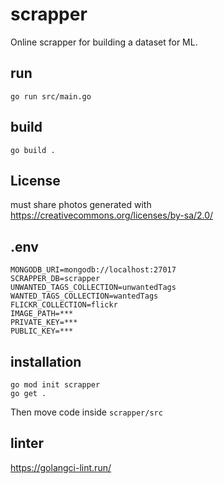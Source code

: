 # scrapper

Online scrapper for building a dataset for ML.
## run

    go run src/main.go

## build

    go build .

## License

must share photos generated with https://creativecommons.org/licenses/by-sa/2.0/

## .env

    MONGODB_URI=mongodb://localhost:27017
    SCRAPPER_DB=scrapper
    UNWANTED_TAGS_COLLECTION=unwantedTags
    WANTED_TAGS_COLLECTION=wantedTags
    FLICKR_COLLECTION=flickr
    IMAGE_PATH=***
    PRIVATE_KEY=***
    PUBLIC_KEY=***

## installation

    go mod init scrapper
    go get .

Then move code inside `scrapper/src`

## linter

https://golangci-lint.run/
